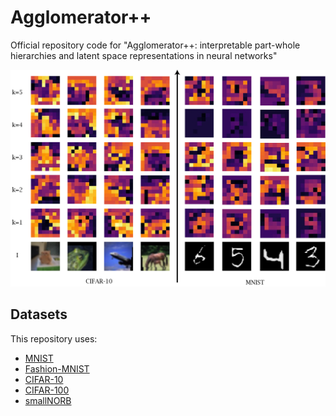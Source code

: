 # Agglomerator++
Official repository code for "Agglomerator++: interpretable part-whole hierarchies and latent space representations in neural networks"

![Islands of Agreement](islands.png "Islands of Agreement")

## Datasets
This repository uses:
- [MNIST](https://paperswithcode.com/dataset/mnist)
- [Fashion-MNIST](https://paperswithcode.com/dataset/fashion-mnist)
- [CIFAR-10](https://paperswithcode.com/dataset/cifar-10)
- [CIFAR-100](https://paperswithcode.com/dataset/cifar-100)
- [smallNORB](https://paperswithcode.com/dataset/smallnorb)
